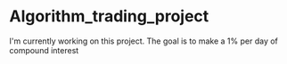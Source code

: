 # Algorithm_trading_project
I'm currently working on this project. The goal is to make a 1% per day of compound interest
